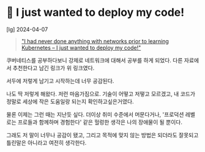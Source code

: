 # 󰏢 I just wanted to deploy my code!

[lg] 2024-04-07


> [ "I had never done anything with networks prior to learning Kubernetes – I just wanted to deploy my code!"](https://matthewpalmer.net/kubernetes-app-developer/articles/kubernetes-networking-guide-beginners.html)

쿠버네티스를 공부하다보니 강제로 네트워크에 대해서 공부를 하게 되었다. 다른 자료에서 추천한다고 남긴 링크가 위 링크였다.

서두에 저렇게 남기고 시작하는데 너무 공감된다.

나도 딱 저렇게 해왔다. 저런 마음가짐으로. 기술이 어떻고 저떻고 모르겠고, 내 코드가 정말로 세상에 작은 도움일랑 되는지 확인하고싶은거였다.

물론 이제는 그런 때는 지난듯 싶다. 더이상 취미 수준에서 머문다거나, '프로덕션 레벨로는 프로들과 함께하며 경험한다' 같은 헐렁한 생각은 나의 장애물이 될 뿐이다.

그래도 저 말이 너무나 공감이 됐고, 그리고 목적에 맞지 않는 방법은 되더라도 잘못되고 틀린말은 아니라고 여전히 생각한다.
